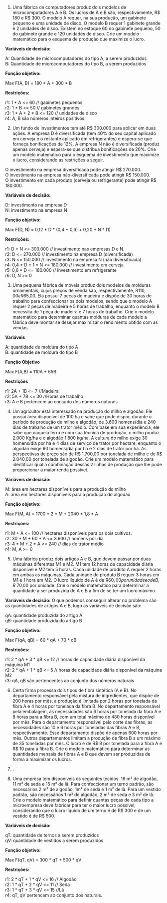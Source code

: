 1) Uma fábrica de computadores produz dois modelos de microcomputadores A e B. Os lucros de A e B são, respectivamente, R$ 180 e R$ 300. O modelo A requer, na sua produção, um gabinete pequeno e uma unidade de disco. O modelo B requer 1 gabinete grande e 2 unidades de disco. Existem no estoque 60 do gabinete pequeno, 50 do gabinete grande e 120 unidades de disco. Crie um modelo matemático para o esquema de produção que maximize o lucro.

**Variáveis de decisão:**

A: Quantidade de microcomputadores do tipo A, a serem produzidos<br/>
B: Quantidade de microcomputadores do tipo B, a serem produzidos<br/>

**Função objetivo:**

Max F(A, B) = 180 * A + 300 * B

**Restrições:**

r1: 1 * A <= 60 // gabinetes pequenos<br/>
r2: 1 * B <= 50 // gabinetes grandes<br/>
r3: 1 * A + 2 * B <= 120 // unidades de disco<br/>
r4: A, B são números inteiros positivos.<br/>

2) Um fundo de investimentos tem até R$ 300.000 para aplicar em duas ações. A empresa D é diversificada (tem 40% do seu capital aplicado em cerveja e o restante aplicado em refrigerantes) e espera-se que forneça bonificações de 12%. A empresa N não é diversificada (produz apenas cerveja) e espera-se que distribua bonificações de 20%. Crie um modelo matemático para o esquema de investimento que maximize o lucro, considerando as restrições a seguir.

O investimento na empresa diversificada pode atingir R$ 270.000.<br/>
O investimento na empresa não-diversificada pode atingir R$ 150.000.<br/>
O investimento em cada produto (cerveja ou refrigerante) pode atingir R$ 180.000.<br/>

**Variáveis de decisão:**

D: investimento na empresa D<br/>
N: investimento na empresa N<br/>

**Função objetivo:**

Max F(D, N) = 0,12 * D * (0,4 + 0,6) + 0,20 * N * (1)

**Restrições:**

r1: D + N <= 300.000 // investimento nas empresas D e N.<br/>
r2: D <= 270.000 // investimento na empresa D (diversificada)<br/>
r3: N <= 150.000 // investimento na empresa N (não diversificada)<br/>
r4: 0,4 * D + 1 * N <= 180.000 // investimento em cerveja<br/>
r5: 0,6 * D <= 180.000 // investimento em refrigerante<br/>
r6: D, N >= 0<br/>

3) Uma pequena fábrica de móveis produz dois modelos de molduras ornamentais, cujos preços de venda são, respectivamente, R$110,00 e R$65,00. Ela possui 7 peças de madeira e dispõe de 30 horas de trabalho para confeccionar os dois modelos, sendo que o modelo A requer 2 peças de madeira e 5 horas de trabalho, enquanto o modelo B necessita de 1 peça de madeira e 7 horas de trabalho. Crie o modelo matemático para determinar quantas molduras de cada modelo a fábrica deve montar se desejar maximizar o rendimento obtido com as vendas.

**Variáveis**

A: quantidade de moldura do tipo A<br/>
B: quantidade de moldura do tipo B<br/>

**Função Objetivo**

Max F(A,B) = 110A + 65B

**Restrições**

r1: 2A + 1B <= 7 //Madeira<br/>
r2: 5A + 7B <= 30 //Horas de trabalho<br/>
r3: A e B pertencem ao conjunto dos números naturais<br/>

4) Um agricultor está interessado na produção do milho e algodão. Ele possui área disponível de 100 ha e sabe que pode dispor, durante o período de produção de milho e algodão, de 3.600 homens/dia e 240 dias de trabalho de um trator médio. Com base em sua experiência, ele sabe que naquela terra e com sua técnica de produção, o milho produz 2.000 Kg/ha e o algodão 1.800 kg/ha. A cultura do milho exige 30 homens/dia por ha e 4 dias de serviço de trator por hectare, enquanto o algodão exige 60 homens/dia por ha e 2 dias de trator por ha. As perspectivas de preço são de R$ 1.700,00 por tonelada de milho e de R$ 2.040,00 por tonelada de algodão. Crie um modelo matemático para identificar qual a combinação dessas 2 linhas de produção que lhe pode proporcionar a maior renda possível.

**Variáveis de decisão:**

M: área em hectares disponíveis para a produção do milho<br/>
A: área em hectares disponíveis para a produção do algodão<br/>

**Função objetivo:**

Max F(M, A) = 1700 * 2 * M + 2040 * 1,8 * A

**Restrições:**

r1: M + A <= 100  // hectares disponíveis para os dois cultivos.<br/>
r2: 30 * M + 60 * A <= 3.600 // homens por dia<br/>
r3: 4 * M + 2 * A <= 240 // dias de trator médio<br/>
r4: M, A >= 0<br/>

5) Uma fábrica produz dois artigos A e B, que devem passar por duas máquinas diferentes M1 e M2. M1 tem 12 horas de capacidade diária disponível e M2 tem 5 horas. Cada unidade de produto A requer 2 horas em ambas as máquinas. Cada unidade de produto B requer 3 horas em M1 e 1 hora em M2. O lucro líquido de A é de R$60,00 por unidade e o de B, R$ 70,00 por unidade. Crie o modelo matemático para determinar a quantidade a ser produzida de A e B a fim de se ter um lucro máximo.

**Variáveis de decisão:** O que podemos conseguir alterar no problema são as quantidades de artigos A e B, logo as variáveis de decisão são:

qA: quantidade produzida do artigo A<br/>
qB: quantidade produzida do artigo B<br/>

**Função objetivo:**

Max F(qA, qB) = 60 * qA + 70 * qB

**Restrições:**

r1: 2 * qA + 3 * qB <= 12 // horas de capacidade diária disponível da máquina M1<br/>
r2: 2 * qA + 1 * qB <= 5 // horas de capacidade diária disponível da máquina M2<br/>
r3: qA, qB são pertencentes ao conjunto dos números naturais<br/>

6) Certa firma processa dois tipos de fibra sintética (A e B). No departamento responsável pela mistura de ingredientes, que dispõe de 200 horas por mês, a produção é limitada por 2 horas por tonelada da fibra A e 4 horas por tonelada da fibra B. No departamento responsável pela embalagem, as necessidades são 6 horas por tonelada da fibra A e 8 horas para a fibra B, com um total máximo de 480 horas disponível por mês. Para o departamento responsável pelo corte das fibras, as necessidades são 10 e 6 horas por toneladas das fibras A e B, respectivamente. Esse departamento dispõe de apenas 600 horas por mês. Outros departamentos limitam a produção de fibra B a um máximo de 35 toneladas por mês. O lucro é de R$ 8 por tonelada para a fibra A e R$ 10 para a fibra B. Crie o modelo matemático para determinar as quantidades mensais de fibras A e B que devem ser produzidas de forma a maximizar os lucros.

7) .

8) Uma empresa tem disponíveis os seguintes tecidos: 16 m² de algodão, 11 m² de seda e 15 m² de lã. Para confeccionar um terno padrão, são necessários 2 m² de algodão, 1m² de seda e 1 m² de lã. Para um vestido padrão, são necessários 1 m² de algodão, 2 m² de seda e 3 m² de lã. Crie o modelo matemático para definir quantas peças de cada tipo a microempresa deve fabricar para ter o maior lucro possível, considerando que o lucro líquido de um terno é de R$ 300 e de um vestido é de R$ 500.

**Variáveis de decisão:**

qT: quantidade de ternos a serem produzidos<br/>
qV: quantidade de vestidos a serem produzidos<br/>

**Função objetivo:**

Max F(qT, qV) = 300 * qT + 500 * qV

**Restrições:**

r1: 2 * qT + 1 * qV <= 16   // Algodão<br/>
r2: 1 * qT + 2 * qV <= 11 // Seda<br/>
r3: 1 * qT + 3 * qV <= 15  //Lã<br/>
r4: qT, qV pertencem ao conjunto dos naturais.<br/>

